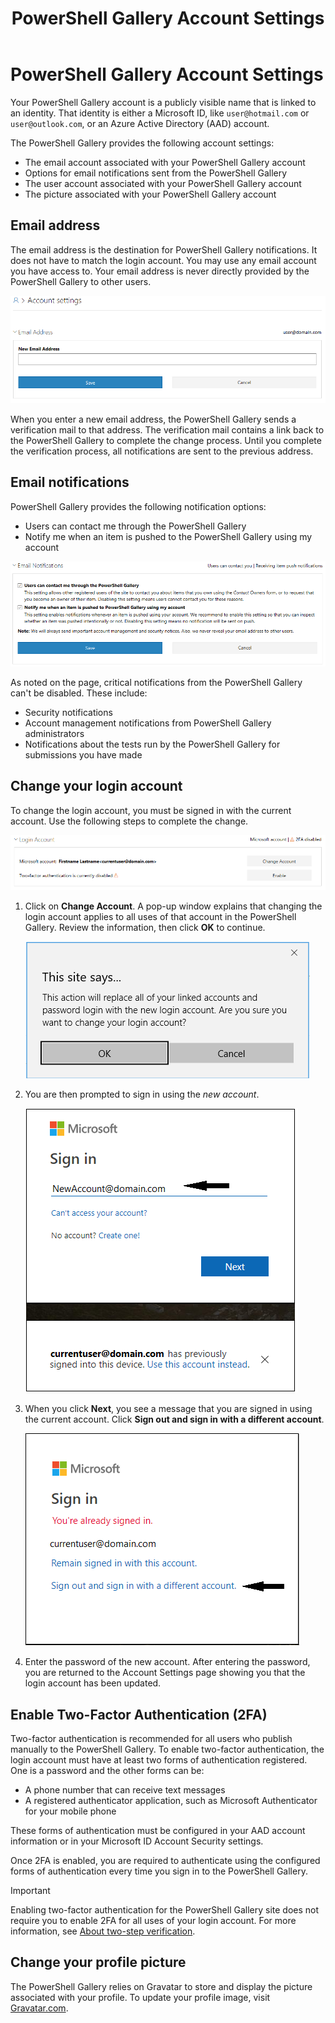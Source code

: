 ﻿---
ms.date:  09/05/2018
contributor:  JKeithB
keywords:  gallery,powershell,cmdlet,psgallery
title:  PowerShell Gallery Account Settings
---
# PowerShell Gallery Account Settings

Your PowerShell Gallery account is a publicly visible name that is linked to an identity. That
identity is either a Microsoft ID, like `user@hotmail.com` or `user@outlook.com`, or an Azure
Active Directory (AAD) account.

The PowerShell Gallery provides the following account settings:

- The email account associated with your PowerShell Gallery account
- Options for email notifications sent from the PowerShell Gallery
- The user account associated with your PowerShell Gallery account
- The picture associated with your PowerShell Gallery account

## Email address

The email address is the destination for PowerShell Gallery notifications. It does not have to
match the login account. You may use any email account you have access to. Your email address is
never directly provided by the PowerShell Gallery to other users.

![Changing email address](../../Images/PSGallery_AcccountEmailAddress.png)

When you enter a new email address, the PowerShell Gallery sends a verification mail to that
address. The verification mail contains a link back to the PowerShell Gallery to complete the
change process. Until you complete the verification process, all notifications are sent to the
previous address.

## Email notifications

PowerShell Gallery provides the following notification options:

- Users can contact me through the PowerShell Gallery
- Notify me when an item is pushed to the PowerShell Gallery using my account

![Changing email address](../../Images/PSGallery_AccountEmailOptions.png)

As noted on the page, critical notifications from the PowerShell Gallery can't be disabled.
These include:

- Security notifications
- Account management notifications from PowerShell Gallery administrators
- Notifications about the tests run by the PowerShell Gallery for submissions you have made

## Change your login account

To change the login account, you must be signed in with the current account. Use the following
steps to complete the change.

![Login Account settings](../../Images/PSGallery_LoginAccountSettings.png)

1. Click on **Change Account**. A pop-up window explains that changing the login account applies to
   all uses of that account in the PowerShell Gallery. Review the information, then click **OK** to
   continue.

   ![Login Account settings](../../Images/PSGallery_LoginAccountChange-1.png)

2. You are then prompted to sign in using the _new account_.

   ![Login Account settings](../../Images/PSGallery_LoginAccountChange-2.png)

3. When you click **Next**, you see a message that you are signed in using the current account.
   Click **Sign out and sign in with a different account**.

   ![Login Account settings](../../Images/PSGallery_LoginAccountChange-3.png)

4. Enter the password of the new account. After entering the password, you are returned to the
   Account Settings page showing you that the login account has been updated.


## Enable Two-Factor Authentication (2FA)

Two-factor authentication is recommended for all users who publish manually to the PowerShell
Gallery. To enable two-factor authentication, the login account must have at least two forms of
authentication registered. One is a password and the other forms can be:

- A phone number that can receive text messages
- A registered authenticator application, such as Microsoft Authenticator for your mobile phone

These forms of authentication must be configured in your AAD account information or in your
Microsoft ID Account Security settings.

Once 2FA is enabled, you are required to authenticate using the configured forms of authentication
every time you sign in to the PowerShell Gallery.

> [!IMPORTANT]
> Enabling two-factor authentication for the PowerShell Gallery site does not require you to enable
> 2FA for all uses of your login account. For more information, see
> [About two-step verification](https://support.microsoft.com/help/12408/microsoft-account-about-two-step-verification).

## Change your profile picture

The PowerShell Gallery relies on Gravatar to store and display the picture associated with your
profile. To update your profile image, visit [Gravatar.com](http://www.gravatar.com/).
